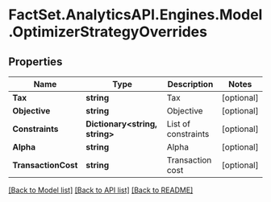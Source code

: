 # FactSet.AnalyticsAPI.Engines.Model.OptimizerStrategyOverrides
## Properties

Name | Type | Description | Notes
------------ | ------------- | ------------- | -------------
**Tax** | **string** | Tax | [optional] 
**Objective** | **string** | Objective | [optional] 
**Constraints** | **Dictionary&lt;string, string&gt;** | List of constraints | [optional] 
**Alpha** | **string** | Alpha | [optional] 
**TransactionCost** | **string** | Transaction cost | [optional] 

[[Back to Model list]](../README.md#documentation-for-models) [[Back to API list]](../README.md#documentation-for-api-endpoints) [[Back to README]](../README.md)


